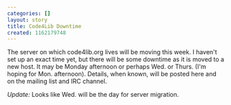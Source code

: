 ```yaml
---
categories: []
layout: story
title: Code4Lib Downtime
created: 1162179748
---
```

The server on which code4lib.org lives will be moving this week.  I haven't set up an exact time yet, but there will be some downtime as it is moved to a new host.  It may be Monday afternoon or perhaps Wed. or Thurs. (I'm hoping for Mon. afternoon).  Details, when known, will be posted here and on the mailing list and IRC channel.

<em>Update:</em> Looks like Wed. will be the day for server migration.
